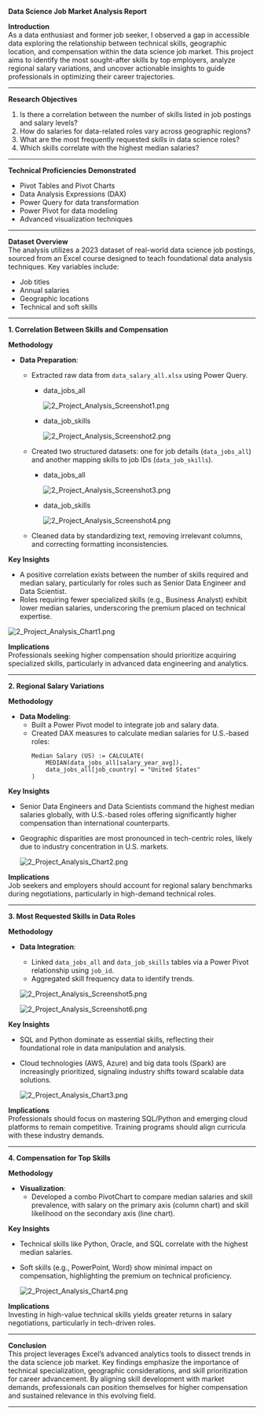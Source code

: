 

**Data Science Job Market Analysis Report**  

**Introduction**  
As a data enthusiast and former job seeker, I observed a gap in accessible data exploring the relationship between technical skills, geographic location, and compensation within the data science job market. This project aims to identify the most sought-after skills by top employers, analyze regional salary variations, and uncover actionable insights to guide professionals in optimizing their career trajectories.  

---

**Research Objectives**  
1. Is there a correlation between the number of skills listed in job postings and salary levels?  
2. How do salaries for data-related roles vary across geographic regions?  
3. What are the most frequently requested skills in data science roles?  
4. Which skills correlate with the highest median salaries?  

---

**Technical Proficiencies Demonstrated**  
- Pivot Tables and Pivot Charts  
- Data Analysis Expressions (DAX)  
- Power Query for data transformation  
- Power Pivot for data modeling  
- Advanced visualization techniques  

---

**Dataset Overview**  
The analysis utilizes a 2023 dataset of real-world data science job postings, sourced from an Excel course designed to teach foundational data analysis techniques. Key variables include:  
- Job titles  
- Annual salaries  
- Geographic locations  
- Technical and soft skills  

---

**1. Correlation Between Skills and Compensation**  

**Methodology**  
- **Data Preparation**:  
  - Extracted raw data from `data_salary_all.xlsx` using Power Query.  

    - data_jobs_all

        ![2_Project_Analysis_Screenshot1.png](/Resources/Images/2_Project_Analysis_Screenshot1.png)

    - data_job_skills

        ![2_Project_Analysis_Screenshot2.png](/Resources/Images/2_Project_Analysis_Screenshot2.png)

  - Created two structured datasets: one for job details (`data_jobs_all`) and another mapping skills to job IDs (`data_job_skills`).  

    - data_jobs_all

        ![2_Project_Analysis_Screenshot3.png](/Resources/Images/2_Project_Analysis_Screenshot3.png)

    - data_job_skills

        ![2_Project_Analysis_Screenshot4.png](/Resources/Images/2_Project_Analysis_Screenshot4.png)

  - Cleaned data by standardizing text, removing irrelevant columns, and correcting formatting inconsistencies.  

**Key Insights**  
- A positive correlation exists between the number of skills required and median salary, particularly for roles such as Senior Data Engineer and Data Scientist.  
- Roles requiring fewer specialized skills (e.g., Business Analyst) exhibit lower median salaries, underscoring the premium placed on technical expertise.  

 ![2_Project_Analysis_Chart1.png](/Resources/Images/2_Project_Analysis_Chart1.png)

**Implications**  
Professionals seeking higher compensation should prioritize acquiring specialized skills, particularly in advanced data engineering and analytics.  

---

**2. Regional Salary Variations**  

**Methodology**  
- **Data Modeling**:  
  - Built a Power Pivot model to integrate job and salary data.  
  - Created DAX measures to calculate median salaries for U.S.-based roles:  
    ```  
    Median Salary (US) := CALCULATE(  
        MEDIAN(data_jobs_all[salary_year_avg]),  
        data_jobs_all[job_country] = "United States"  
    )  
    ```  

**Key Insights**  
- Senior Data Engineers and Data Scientists command the highest median salaries globally, with U.S.-based roles offering significantly higher compensation than international counterparts.  
- Geographic disparities are most pronounced in tech-centric roles, likely due to industry concentration in U.S. markets.  

    ![2_Project_Analysis_Chart2.png](/Resources/Images/2_Project_Analysis_Chart2.png)  


**Implications**  
Job seekers and employers should account for regional salary benchmarks during negotiations, particularly in high-demand technical roles.  

---

**3. Most Requested Skills in Data Roles**  

**Methodology**  
- **Data Integration**:  
  - Linked `data_jobs_all` and `data_job_skills` tables via a Power Pivot relationship using `job_id`.  
  - Aggregated skill frequency data to identify trends.  

  ![2_Project_Analysis_Screenshot5.png](/Resources/Images/2_Project_Analysis_Screenshot5.png)

  ![2_Project_Analysis_Screenshot6.png](/Resources/Images/2_Project_Analysis_Screenshot6.png)

**Key Insights**  
- SQL and Python dominate as essential skills, reflecting their foundational role in data manipulation and analysis.  
- Cloud technologies (AWS, Azure) and big data tools (Spark) are increasingly prioritized, signaling industry shifts toward scalable data solutions.  

    ![2_Project_Analysis_Chart3.png](/Resources/Images/2_Project_Analysis_Chart3.png)

**Implications**  
Professionals should focus on mastering SQL/Python and emerging cloud platforms to remain competitive. Training programs should align curricula with these industry demands.  

---

**4. Compensation for Top Skills**  

**Methodology**  
- **Visualization**:  
  - Developed a combo PivotChart to compare median salaries and skill prevalence, with salary on the primary axis (column chart) and skill likelihood on the secondary axis (line chart).  

**Key Insights**  
- Technical skills like Python, Oracle, and SQL correlate with the highest median salaries.  
- Soft skills (e.g., PowerPoint, Word) show minimal impact on compensation, highlighting the premium on technical proficiency.  

    ![2_Project_Analysis_Chart4.png](/Resources/Images/2_Project_Analysis_Chart4.png)

**Implications**  
Investing in high-value technical skills yields greater returns in salary negotiations, particularly in tech-driven roles.  

---

**Conclusion**  
This project leverages Excel’s advanced analytics tools to dissect trends in the data science job market. Key findings emphasize the importance of technical specialization, geographic considerations, and skill prioritization for career advancement. By aligning skill development with market demands, professionals can position themselves for higher compensation and sustained relevance in this evolving field.  

---  
